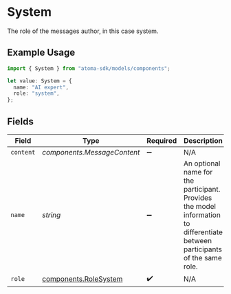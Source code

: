 # System

The role of the messages author, in this case system.

## Example Usage

```typescript
import { System } from "atoma-sdk/models/components";

let value: System = {
  name: "AI expert",
  role: "system",
};
```

## Fields

| Field                                                                                                                        | Type                                                                                                                         | Required                                                                                                                     | Description                                                                                                                  | Example                                                                                                                      |
| ---------------------------------------------------------------------------------------------------------------------------- | ---------------------------------------------------------------------------------------------------------------------------- | ---------------------------------------------------------------------------------------------------------------------------- | ---------------------------------------------------------------------------------------------------------------------------- | ---------------------------------------------------------------------------------------------------------------------------- |
| `content`                                                                                                                    | *components.MessageContent*                                                                                                  | :heavy_minus_sign:                                                                                                           | N/A                                                                                                                          |                                                                                                                              |
| `name`                                                                                                                       | *string*                                                                                                                     | :heavy_minus_sign:                                                                                                           | An optional name for the participant. Provides the model information to differentiate between participants of the same role. | AI expert                                                                                                                    |
| `role`                                                                                                                       | [components.RoleSystem](../../models/components/rolesystem.md)                                                               | :heavy_check_mark:                                                                                                           | N/A                                                                                                                          |                                                                                                                              |